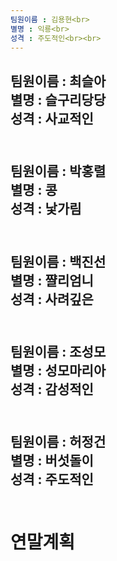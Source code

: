 ```yaml
---
팀원이름 : 김용현<br>
별명 : 익룡<br>
성격 : 주도적인<br><br>
---
```

팀원이름 : 최슬아<br>
별명 : 슬구리당당<br>
성격 : 사교적인<br><br>
---
팀원이름 : 박홍렬<br>
별명 : 콩<br>
성격 : 낯가림<br><br>
---
팀원이름 : 백진선<br>
별명 : 쨜리엄니<br>
성격 : 사려깊은<br><br>
---
팀원이름 : 조성모<br>
별명 : 성모마리아<br>
성격 : 감성적인<br><br>
---
팀원이름 : 허정건<br>
별명 : 버섯돌이<br>
성격 : 주도적인<br><br>
---
# 연말계획
